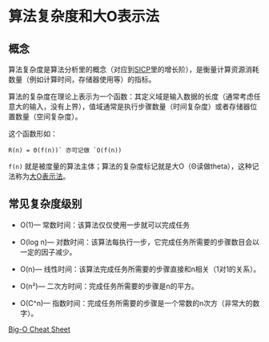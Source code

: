 # 算法复杂度和大O表示法

## 概念

算法复杂度是算法分析里的概念（对应到[SICP](https://book.douban.com/subject/1148282/)里的增长阶），是衡量计算资源消耗数量（例如计算时间，存储器使用等）的指标。

算法的复杂度在理论上表示为一个函数：其定义域是输入数据的长度（通常考虑任意大的输入，没有上界），值域通常是执行步骤数量（时间复杂度）或者存储器位置数量（空间复杂度）。

这个函数形如：

```
R(n) = Θ(f(n))` 亦可记做 `O(f(n))
```

`f(n)` 就是被度量的算法主体；算法的复杂度标记就是大O（Θ读做theta），这种记法称为[大O表示法](https://en.wikipedia.org/wiki/Big_O_notation)。

## 常见复杂度级别

- O(1)—  常数时间：该算法仅仅使用一步就可以完成任务

- O(log n)—  对数时间：该算法每执行一步，它完成任务所需要的步骤数目会以一定的因子减少。

- O(n)—  线性时间：该算法完成任务所需要的步骤直接和n相关（1对1的关系）。

- O(n²)—  二次方时间：完成任务所需要的步骤是n的平方。

- O(C^n)— 指数时间：完成任务所需要的步骤是一个常数的n次方（非常大的数字）。



[Big-O Cheat Sheet](http://bigocheatsheet.com/)
